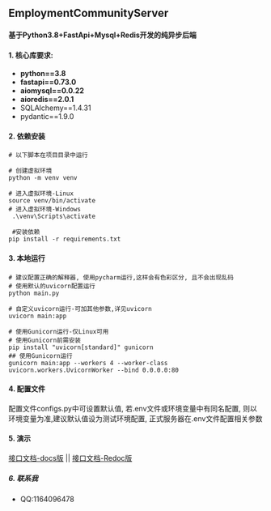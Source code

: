 ## EmploymentCommunityServer
#### 基于Python3.8+FastApi+Mysql+Redis开发的纯异步后端  
   
#### 1. 核心库要求:  
- **python==3.8**
- **fastapi==0.73.0**
- **aiomysql==0.0.22**  
- **aioredis==2.0.1**
- SQLAlchemy==1.4.31
- pydantic==1.9.0  
  
#### 2. 依赖安装
```shell
# 以下脚本在项目目录中运行

# 创建虚拟环境
python -m venv venv

# 进入虚拟环境-Linux
source venv/bin/activate  
# 进入虚拟环境-Windows
 .\venv\Scripts\activate
 
 #安装依赖
pip install -r requirements.txt
```

#### 3. 本地运行  
```shell
# 建议配置正确的解释器, 使用pycharm运行,这样会有色彩区分, 且不会出现乱码
# 使用默认的uvicorn配置运行
python main.py

# 自定义uvicorn运行-可加其他参数,详见uvicorn
uvicorn main:app

# 使用Gunicorn运行-仅Linux可用
# 使用Gunicorn前需安装
pip install "uvicorn[standard]" gunicorn
## 使用Gunicorn运行
gunicorn main:app --workers 4 --worker-class uvicorn.workers.UvicornWorker --bind 0.0.0.0:80
```

#### 4. 配置文件
配置文件configs.py中可设置默认值, 若.env文件或环境变量中有同名配置, 
则以环境变量为准,建议默认值设为测试环境配置, 正式服务器在.env文件配置相关参数

#### 5. 演示
[接口文档-docs版](http://49.232.14.115/docs) || 
[接口文档-Redoc版](http://49.232.14.115/redoc)  

##### 6. 联系我
- QQ:1164096478
